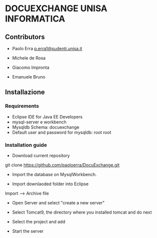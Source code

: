 # DOCUEXCHANGE UNISA INFORMATICA

## Contributors
* Paolo Erra <p.erra1@sudenti.unisa.it>

* Michele de Rosa

* Giacomo Impronta

* Emanuele Bruno

## Installazione

### Requirements
* Eclipse IDE for Java EE Developers
* mysql-server e workbench
* Mysqldb Schema: docuexchange
* Default user and password for mysqldb: root root

### Installation guide
* Download current repository

git clone https://github.com/paoloerra/DocuExchange.git

* Import the database on MysqlWorkbench.

* Import downlaoded folder into Eclipse

Import --> Archive file

* Open Server and select "create a new server"

* Select Tomcat9, the directory where you installed tomcat and do next

* Select the project and add

* Start the server
